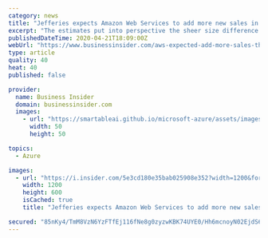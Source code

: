 ```yaml
---
category: news
title: "Jefferies expects Amazon Web Services to add more new sales in the next two years than Microsoft and Google's cloud businesses combined"
excerpt: "The estimates put into perspective the sheer size difference of AWS and its two largest competitors."
publishedDateTime: 2020-04-21T18:09:00Z
webUrl: "https://www.businessinsider.com/aws-expected-add-more-sales-than-microsoft-and-google-combined-2020-4"
type: article
quality: 40
heat: 40
published: false

provider:
  name: Business Insider
  domain: businessinsider.com
  images:
    - url: "https://smartableai.github.io/microsoft-azure/assets/images/organizations/businessinsider.com-50x50.jpg"
      width: 50
      height: 50

topics:
  - Azure

images:
  - url: "https://i.insider.com/5e3cd180e35bab025908e352?width=1200&format=jpeg"
    width: 1200
    height: 600
    isCached: true
    title: "Jefferies expects Amazon Web Services to add more new sales in the next two years than Microsoft and Google's cloud businesses combined"

secured: "85nKy4/TmM8VzN6YzFTfEj116fNe8g0zyzwKBK74UYE0/Hh6mcnoyN02EjdS6KvuELz7ridzPKVG+8abPzErj3G9IJqT5R51M4rIMV424WBduwqkWiFgm0YuDPyjgYxaAcDJbsY0Ve5NYXREeDwATR3Ra8vLKt995lM5NhbTFUsrGP9wUI3NsbLIXk6EWM76Qf1ExdxVrJvGUaC1UUfYBYjmtGb1TB0+OBiWVQxYqLQcf4ENJfXWoW6ii+/AsDLmenFECq2dEKouqJQyhsB4SIDfrOPvHPILUbZKWVGVHZG5juqD+8MVlE4RZSiMwEkvzBaiiluhL1kL7zcG0f07W9bU6Pyo7A4uEwmAHBxB4+iLGAO2BvFm5vxa9K81zpY3c9CbwiXXz1xRY2kDMTzV6c/DS5XTlqtD3IT+piIyC+H22KE9suBE+iVov/NLdt2CimfBXpMLBnUyij9+PBytX+i3CUgscN/xhlsJfbyfUFE=;rXg9Hc1h8CDmDjiCuLvkyw=="
---
```


